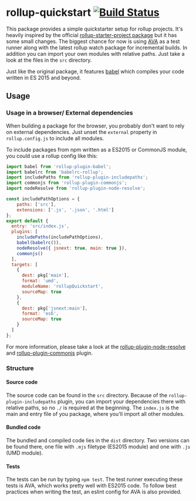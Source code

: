 # rollup-quickstart [![Build Status](https://travis-ci.org/Duske/rollup-quickstart.svg?branch=1.0.0)](https://travis-ci.org/Duske/rollup-quickstart)

This package provides a simple quickstarter setup for rollup projects. It's
heavily inspired by the official [rollup-starter-project package](https://github.com/rollup/rollup-starter-project) but it has
some small changes. The biggest chance for now is using [AVA](https://github.com/avajs/ava) as a test runner
along with the latest rollup watch package for incremental builds. In addition
you can import your own modules with relative paths. Just take a look at the
files in the `src` directory.

Just like the original package, it features [babel](https://github.com/babel/babel) which compiles your
code written in ES 2015 and beyond.

## Usage

### Usage in a browser/ External dependencies
When building a package for the browser, you probably don't want to rely on
external dependencies.
Just unset the `external` property in `rollup.config.js` to include all modules.

To include packages from npm written as a ES2015 or CommonJS module, you could
use a rollup config like this:

```js
import babel from 'rollup-plugin-babel';
import babelrc from 'babelrc-rollup';
import includePaths from 'rollup-plugin-includepaths';
import commonjs from 'rollup-plugin-commonjs';
import nodeResolve from 'rollup-plugin-node-resolve';

const includePathOptions = {
    paths: ['src'],
    extensions: ['.js', '.json', '.html']
};
export default {
  entry: 'src/index.js',
  plugins: [
    includePaths(includePathOptions),
    babel(babelrc()),
    nodeResolve({ jsnext: true, main: true }),
    commonjs()
  ],
  targets: [
    {
      dest: pkg['main'],
      format: 'umd',
      moduleName: 'rollupQuickstart',
      sourceMap: true
    },
    {
      dest: pkg['jsnext:main'],
      format: 'es6',
      sourceMap: true
    }
  ]
};

```
For more information, please take a look at the
[rollup-plugin-node-resolve](https://github.com/rollup/rollup-plugin-node-resolve)
and [rollup-plugin-commonjs](https://github.com/rollup/rollup-plugin-commonjs) plugin.


### Structure

#### Source code

The source code can be found in the `src` directory. Because of the
`rollup-plugin-includepaths` plugin, you can import your dependencies there with
relative paths, so no `./` is required at the beginning.
The `index.js` is the main and entry file of you package, where you'll import
all other modules.

#### Bundled code

The bundled and compiled code lies in the `dist` directory. Two versions can be
found there, one file with `.mjs` filetype (ES2015 module) and one with
`.js` (UMD module).

#### Tests

The tests can be run by typing `npm test`. The test runner executing these tests
is AVA, which works pretty well with ES2015 code. To follow best practices when
writing the test, an eslint config for AVA is also provided.
